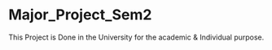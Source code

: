 # Major_Project_Sem2
This Project is Done in the University for the academic &amp; Individual purpose.

